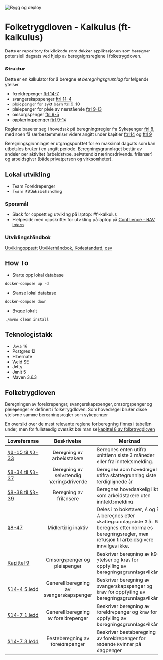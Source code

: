 ![Bygg og deploy](https://github.com/navikt/ft-kalkulus/workflows/Bygg%20og%20deploy/badge.svg)
<!--
[![Sonarcloud Status](https://sonarcloud.io/api/project_badges/measure?project=navikt_ft-kalkulus&metric=alert_status)](https://sonarcloud.io/dashboard?id=navikt_ft-kalkulus) 
[![SonarCloud Coverage](https://sonarcloud.io/api/project_badges/measure?project=navikt_ft-kalkulus&metric=coverage)](https://sonarcloud.io/component_measures/metric/coverage/list?id=navikt_ft-kalkulus)
[![SonarCloud Bugs](https://sonarcloud.io/api/project_badges/measure?project=navikt_ft-kalkulus&metric=bugs)](https://sonarcloud.io/component_measures/metric/reliability_rating/list?id=navikt_ft-kalkulus)
[![SonarCloud Vulnerabilities](https://sonarcloud.io/api/project_badges/measure?project=navikt_ft-kalkulus&metric=vulnerabilities)](https://sonarcloud.io/component_measures/metric/security_rating/list?id=navikt_ft-kalkulus)
![GitHub](https://img.shields.io/github/license/navikt/ft-kalkulus)
![GitHub release (latest by date)](https://img.shields.io/github/v/release/navikt/ft-kalkulus)
-->

Folketrygdloven - Kalkulus (ft-kalkulus)
===============

Dette er repository for kildkode som dekker applikasjonen som beregner potensiell dagsats ved hjelp av beregnignsreglene i folketrygdloven.

### Struktur
Dette er en kalkulator for å beregne et *beregningsgrunnlag* for følgende ytelser
 * foreldrepenger [ftrl 14-7](https://lovdata.no/nav/folketrygdloven/kap14/%C2%A714-7)
 * svangerskapspenger [ftrl 14-4](https://lovdata.no/nav/folketrygdloven/kap14/%C2%A714-4)
 * pleiepenger for sykt barn [ftrl 9-10](https://lovdata.no/nav/folketrygdloven/kap9/%C2%A79-10)
 * pleiepenger for pleie av nærstående [ftrl 9-13](https://lovdata.no/nav/folketrygdloven/kap9/%C2%A79-13)
 * omsorgspenger [ftrl 9-5](https://lovdata.no/nav/folketrygdloven/kap9/%C2%A79-5)
 * opplæringspenger [ftrl 9-14](https://lovdata.no/nav/folketrygdloven/kap9/%C2%A79-14)
  
Reglene baserer seg i hovedsak på beregningsregler fra Sykepenger [ftrl 8](https://lovdata.no/nav/folketrygdloven/kap8/%C2%A78), med noen få særbestemmelser videre angitt under kapitler [ftrl 14](https://lovdata.no/nav/folketrygdloven/kap14) og [ftrl 9](https://lovdata.no/nav/folketrygdloven/kap9)

Beregningsgrunnlaget er utgangspunktet for en maksimal dagsats som kan utbetales bruker i en angitt periode.
Beregningsgrunnlaget består av andeler per aktivitet (arbeidstype, selvstendig næringsdrivende, frilanser) og arbeidsgiver (både privatperson og virksomheter).

## Lokal utvikling
* Team Foreldrepenger
* Team K9Saksbehandling


### Spørsmål
* Slack for oppsett og utvikling på laptop: \#ft-kalkulus
* Hjelpeside med oppskrifter for utvikling på laptop på [Confluence - NAV intern](https://confluence.adeo.no/pages/viewpage.action?pageId=329047065)


### Utviklingshåndbok
[Utviklingoppsett](https://confluence.adeo.no/display/LVF/60+Utviklingsoppsett)
[Utviklerhåndbok, Kodestandard, osv](https://confluence.adeo.no/pages/viewpage.action?pageId=190254327)

## How To
* Starte opp lokal database
```
docker-compose up -d
```
* Stanse lokal database
```
docker-compose down
```
* Bygge lokalt

```
./mvnw clean install
```

## Teknologistakk
* Java 16
* Postgres 12
* Hibernate
* Weld SE
* Jetty
* Junit 5
* Maven 3.6.3

## Folketrygdloven
Beregningen av foreldrepenger, svangerskapspenger, omsorgspenger og pleiepenger er definert i folketrygdloven. Som hovedregel bruker disse ytelsene samme beregningsregler som sykepenger

En oversikt over de mest relevante reglene for beregning finnes i tabellen under, men for fullstendig oversikt bør man se [kapittel 8 av folketrygdloven](https://lovdata.no/dokument/NL/lov/1997-02-28-19/kap8#kap8) 

| Lovreferanse                                                                                  |                Beskrivelse               | Merknad                                                                                                                                                              |                                                                                                                                                                                                                                                                                                                                                                                                                             Implementasjon |
|-----------------------------------------------------------------------------------------------|:----------------------------------------:|----------------------------------------------------------------------------------------------------------------------------------------------------------------------|-------------------------------------------------------------------------------------------------------------------------------------------------------------------------------------------------------------------------------------------------------------------------------------------------------------------------------------------------------------------------------------------------------------------------------------------:|
| [§8-15 til §8-33](https://lovdata.no/dokument/NL/lov/1997-02-28-19/KAPITTEL_5-4-2#%C2%A78-15) | Beregning av arbeidstakere               | Beregnes enten utifra snittlønn siste 3 måneder eller fra inntektsmelding.                                                                                           | [RegelBeregningsgrunnlagATFL](https://github.com/navikt/folketrygdloven-beregningsgrunnlag-regelmodell/blob/master/src/main/java/no/nav/folketrygdloven/beregningsgrunnlag/arbeidstaker/RegelBeregningsgrunnlagATFL.java)                                                                                                                                                                                                                  |
| [§8-34 til §8-37](https://lovdata.no/dokument/NL/lov/1997-02-28-19/KAPITTEL_5-4-3#%C2%A78-34) | Beregning av selvstendig næringsdrivende | Beregnes som hovedregel utifra skattegrunnlag siste 3 ferdiglignede år                                                                                               | [RegelBeregningsgrunnlagSN](https://github.com/navikt/folketrygdloven-beregningsgrunnlag-regelmodell/blob/master/src/main/java/no/nav/folketrygdloven/beregningsgrunnlag/selvstendig/RegelBeregningsgrunnlagSN.java)                                                                                                                                                                                                                       |
| [§8-38 til §8-39](https://lovdata.no/dokument/NL/lov/1997-02-28-19/KAPITTEL_5-4-4#%C2%A78-38) | Beregning av frilansere                  | Beregnes hovedsakelig likt som arbeidstakere uten inntektsmelding                                                                                                    | [RegelBeregningsgrunnlagATFL](https://github.com/navikt/folketrygdloven-beregningsgrunnlag-regelmodell/blob/master/src/main/java/no/nav/folketrygdloven/beregningsgrunnlag/arbeidstaker/RegelBeregningsgrunnlagATFL.java)                                                                                                                                                                                                                  |
| [§8-47](https://lovdata.no/lov/1997-02-28-19/§8-47)                                           | Midlertidig inaktiv                      | Deles i to bokstaver, A og B.  A beregnes etter skattegrunnlag siste 3 år B beregnes etter normales beregningsregler, men refusjon til arbeidsgivere innvilges ikke. | [RegelBeregningsgrunnlagInaktiv](https://github.com/navikt/folketrygdloven-beregningsgrunnlag-regelmodell/blob/master/src/main/java/no/nav/folketrygdloven/beregningsgrunnlag/inaktiv/RegelBeregningsgrunnlagInaktiv.java)                                                                                                                                                                                                                 |
| [Kapittel 9](https://lovdata.no/dokument/NL/lov/1997-02-28-19/KAPITTEL_5-5#KAPITTEL_5-5)      | Omsorgspenger og pleiepenger             | Beskriver beregning av k9-ytelser og krav for oppfylling av beregningsgrunnlagsvilkåret                                                                              | [ForeslåBeregningsgrunnlag(beregne)](https://github.com/navikt/ft-kalkulus/blob/master/kalkulator/src/main/java/no/nav/folketrygdloven/kalkulator/steg/foresl%C3%A5/Foresl%C3%A5Beregningsgrunnlag.java) [VurderBeregningsgrunnlagTjeneste(vurdere vilkår)](https://github.com/navikt/ft-kalkulus/blob/master/kalkulator/src/main/java/no/nav/folketrygdloven/kalkulator/steg/fordeling/vilk%C3%A5r/VurderBeregningsgrunnlagTjeneste.java) |
| [§14-4 5.ledd](https://lovdata.no/lov/1997-02-28-19/§14-4)                                    | Generell beregning av svangerskapspenger | Beskriver beregning av svangerskapspenger og krav for oppfylling av beregningsgrunnlagsvilkåret                                                                      | [ForeslåBeregningsgrunnlag(beregne)](https://github.com/navikt/ft-kalkulus/blob/master/kalkulator/src/main/java/no/nav/folketrygdloven/kalkulator/steg/foresl%C3%A5/Foresl%C3%A5Beregningsgrunnlag.java) [VurderBeregningsgrunnlagTjeneste(vurdere vilkår)](https://github.com/navikt/ft-kalkulus/blob/master/kalkulator/src/main/java/no/nav/folketrygdloven/kalkulator/steg/fordeling/vilk%C3%A5r/VurderBeregningsgrunnlagTjeneste.java) |
| [§14-7 1.ledd](https://lovdata.no/lov/1997-02-28-19/§14-7)                                    | Generell beregning av foreldrepenger     | Beskriver beregning av foreldrepenger og krav for oppfylling av beregningsgrunnlagsvilkåret                                                                          | [ForeslåBeregningsgrunnlag(beregne)](https://github.com/navikt/ft-kalkulus/blob/master/kalkulator/src/main/java/no/nav/folketrygdloven/kalkulator/steg/foresl%C3%A5/Foresl%C3%A5Beregningsgrunnlag.java) [VurderBeregningsgrunnlagTjeneste(vurdere vilkår)](https://github.com/navikt/ft-kalkulus/blob/master/kalkulator/src/main/java/no/nav/folketrygdloven/kalkulator/steg/fordeling/vilk%C3%A5r/VurderBeregningsgrunnlagTjeneste.java) |
| [§14-7 3.ledd](https://lovdata.no/lov/1997-02-28-19/§14-7)                                    | Besteberegning av foreldrepenger         | Beskriver besteberegning av foreldrepenger for fødende kvinner på dagpenger                                                                                          | [ForeslåBesteberegning](https://github.com/navikt/ft-kalkulus/blob/master/kalkulator/src/main/java/no/nav/folketrygdloven/kalkulator/steg/besteberegning/Foresl%C3%A5Besteberegning.java) |

